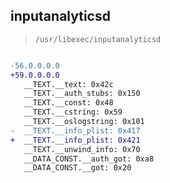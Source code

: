 ## inputanalyticsd

> `/usr/libexec/inputanalyticsd`

```diff

-56.0.0.0.0
+59.0.0.0.0
   __TEXT.__text: 0x42c
   __TEXT.__auth_stubs: 0x150
   __TEXT.__const: 0x48
   __TEXT.__cstring: 0x59
   __TEXT.__oslogstring: 0x101
-  __TEXT.__info_plist: 0x417
+  __TEXT.__info_plist: 0x421
   __TEXT.__unwind_info: 0x70
   __DATA_CONST.__auth_got: 0xa8
   __DATA_CONST.__got: 0x20

```
